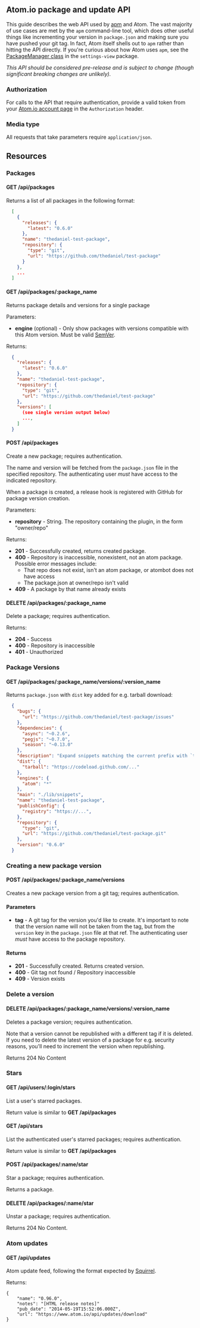## Atom.io package and update API

This guide describes the web API used by [apm](https://github.com/atom/apm) and
Atom. The vast majority of use cases are met by the `apm` command-line tool,
which does other useful things like incrementing your version in `package.json`
and making sure you have pushed your git tag. In fact, Atom itself shells out to
`apm` rather than hitting the API directly. If you're curious about how Atom
uses `apm`, see the [PackageManager class](https://github.com/atom/settings-view/blob/master/lib/package-manager.coffee)
in the `settings-view` package.

*This API should be considered pre-release and is subject to change (though significant breaking changes are unlikely).*

### Authorization

For calls to the API that require authentication, provide a valid token from your
[Atom.io account page](https://atom.io/account) in the `Authorization` header.

### Media type

All requests that take parameters require `application/json`.

## Resources

### Packages

#### GET /api/packages

Returns a list of all packages in the following format:
```json
  [
    {
      "releases": {
        "latest": "0.6.0"
      },
      "name": "thedaniel-test-package",
      "repository": {
        "type": "git",
        "url": "https://github.com/thedaniel/test-package"
      }
    },
    ...
  ]
```

#### GET /api/packages/:package_name

Returns package details and versions for a single package

Parameters:

- **engine** (optional) - Only show packages with versions compatible with this
  Atom version. Must be valid [SemVer](http://semver.org).

Returns:

```json
  {
    "releases": {
      "latest": "0.6.0"
    },
    "name": "thedaniel-test-package",
    "repository": {
      "type": "git",
      "url": "https://github.com/thedaniel/test-package"
    },
    "versions": [
      (see single version output below)
      ...,
    ]
  }
```

#### POST /api/packages

Create a new package; requires authentication.

The name and version will be fetched from the `package.json`
file in the specified repository. The authenticating user *must* have access
to the indicated repository.

When a package is created, a release hook is registered with GitHub for package
version creation.

Parameters:

- **repository** - String. The repository containing the plugin, in the form "owner/repo"

Returns:

- **201** - Successfully created, returns created package.
- **400** - Repository is inaccessible, nonexistent, not an atom package. Possible
  error messages include:
  - That repo does not exist, isn't an atom package, or atombot does not have access
  - The package.json at owner/repo isn't valid
- **409** - A package by that name already exists


#### DELETE /api/packages/:package_name

Delete a package; requires authentication.

Returns:

- **204** - Success
- **400** - Repository is inaccessible
- **401** - Unauthorized

### Package Versions

#### GET /api/packages/:package_name/versions/:version_name

Returns `package.json` with `dist` key added for e.g. tarball download:

```json
  {
    "bugs": {
      "url": "https://github.com/thedaniel/test-package/issues"
    },
    "dependencies": {
      "async": "~0.2.6",
      "pegjs": "~0.7.0",
      "season": "~0.13.0"
    },
    "description": "Expand snippets matching the current prefix with `tab`.",
    "dist": {
      "tarball": "https://codeload.github.com/..."
    },
    "engines": {
      "atom": "*"
    },
    "main": "./lib/snippets",
    "name": "thedaniel-test-package",
    "publishConfig": {
      "registry": "https://...",
    },
    "repository": {
      "type": "git",
      "url": "https://github.com/thedaniel/test-package.git"
    },
    "version": "0.6.0"
  }
```


### Creating a new package version

#### POST /api/packages/:package_name/versions

Creates a new package version from a git tag; requires authentication.

#### Parameters

- **tag** - A git tag for the version you'd like to create. It's important to note
  that the version name will not be taken from the tag, but from the `version`
  key in the `package.json` file at that ref. The authenticating user *must* have
  access to the package repository.

#### Returns

- **201** - Successfully created. Returns created version.
- **400** - Git tag not found / Repository inaccessible
- **409** - Version exists

### Delete a version

#### DELETE /api/packages/:package_name/versions/:version_name

Deletes a package version; requires authentication.

Note that a version cannot be republished with a different tag if it is deleted.
If you need to delete the latest version of a package for e.g. security reasons,
you'll need to increment the version when republishing.

Returns 204 No Content


### Stars

#### GET /api/users/:login/stars

List a user's starred packages.

Return value is similar to **GET /api/packages**

#### GET /api/stars

List the authenticated user's starred packages; requires authentication.

Return value is similar to **GET /api/packages**

#### POST /api/packages/:name/star

Star a package; requires authentication.

Returns a package.

#### DELETE /api/packages/:name/star

Unstar a package; requires authentication.

Returns 204 No Content.

### Atom updates

#### GET /api/updates

Atom update feed, following the format expected by [Squirrel](https://github.com/Squirrel/).

Returns:

```
{
    "name": "0.96.0",
    "notes": "[HTML release notes]"
    "pub_date": "2014-05-19T15:52:06.000Z",
    "url": "https://www.atom.io/api/updates/download"
}
```
